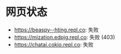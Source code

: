 # 网页状态
- https://beaspy--hting.repl.co: 失败
- https://mization.edpjg.repl.co: 失败 (403)
- https://chatai.cokio.repl.co: 失败
